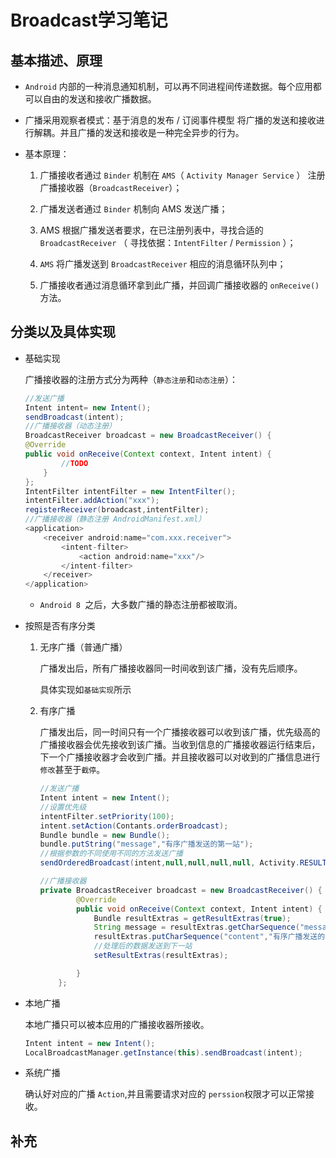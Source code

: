 # Broadcast学习笔记

## 基本描述、原理

- `Android` 内部的一种消息通知机制，可以再不同进程间传递数据。每个应用都可以自由的发送和接收广播数据。

- 广播采用观察者模式：基于消息的发布 / 订阅事件模型 将广播的发送和接收进行解耦。并且广播的发送和接收是一种完全异步的行为。

- 基本原理：
  
    1. 广播接收者通过 `Binder` 机制在 `AMS`（ `Activity Manager Service` ） 注册广播接收器（`BroadcastReceiver`）；
   
    2. 广播发送者通过 `Binder` 机制向 AMS 发送广播；
   
    3. AMS 根据广播发送者要求，在已注册列表中，寻找合适的 `BroadcastReceiver` （ 寻找依据：`IntentFilter` / `Permission` ）；
   
    4. `AMS` 将广播发送到 `BroadcastReceiver` 相应的消息循环队列中；
   
    5. 广播接收者通过消息循环拿到此广播，并回调广播接收器的 `onReceive()` 方法。

## 分类以及具体实现

- 基础实现

    广播接收器的注册方式分为两种（`静态注册`和`动态注册`）：

    ```Java
    //发送广播
    Intent intent= new Intent();
    sendBroadcast(intent);
    //广播接收器（动态注册）
    BroadcastReceiver broadcast = new BroadcastReceiver() {
    @Override
    public void onReceive(Context context, Intent intent) {
            //TODO
        }
    };
    IntentFilter intentFilter = new IntentFilter();
    intentFilter.addAction("xxx");
    registerReceiver(broadcast,intentFilter);
    //广播接收器（静态注册 AndroidManifest.xml）
    <application>
        <receiver android:name="com.xxx.receiver">
            <intent-filter>
                <action android:name="xxx"/>
            </intent-filter>
        </receiver>
    </application>

    ```

    - `Android 8 `之后，大多数广播的静态注册都被取消。

- 按照是否有序分类

    1. 无序广播（普通广播）

        广播发出后，所有广播接收器同一时间收到该广播，没有先后顺序。

        具体实现如`基础实现`所示


    2. 有序广播

        广播发出后，同一时间只有一个广播接收器可以收到该广播，优先级高的广播接收器会优先接收到该广播。当收到信息的广播接收器运行结束后，下一个广播接收器才会收到广播。并且接收器可以对收到的广播信息进行`修改`甚至于`截停`。

        ```Java
        //发送广播
        Intent intent = new Intent();
        //设置优先级
        intentFilter.setPriority(100);
        intent.setAction(Contants.orderBroadcast);
        Bundle bundle = new Bundle();
        bundle.putString("message","有序广播发送的第一站");
        //根据参数的不同使用不同的方法发送广播
        sendOrderedBroadcast(intent,null,null,null,null, Activity.RESULT_OK,null,bundle);

        //广播接收器
        private BroadcastReceiver broadcast = new BroadcastReceiver() {
                @Override
                public void onReceive(Context context, Intent intent) {
                    Bundle resultExtras = getResultExtras(true);
                    String message = resultExtras.getCharSequence("message").toString();
                    resultExtras.putCharSequence("content","有序广播发送的第二站");
                    //处理后的数据发送到下一站
                    setResultExtras(resultExtras);

                }
            };

        ```
 - 本地广播

    本地广播只可以被本应用的广播接收器所接收。
   
   ```Java
   Intent intent = new Intent();
   LocalBroadcastManager.getInstance(this).sendBroadcast(intent);
   ```

- 系统广播

    确认好对应的广播 `Action`,并且需要请求对应的 `perssion`权限才可以正常接收。

## 补充



